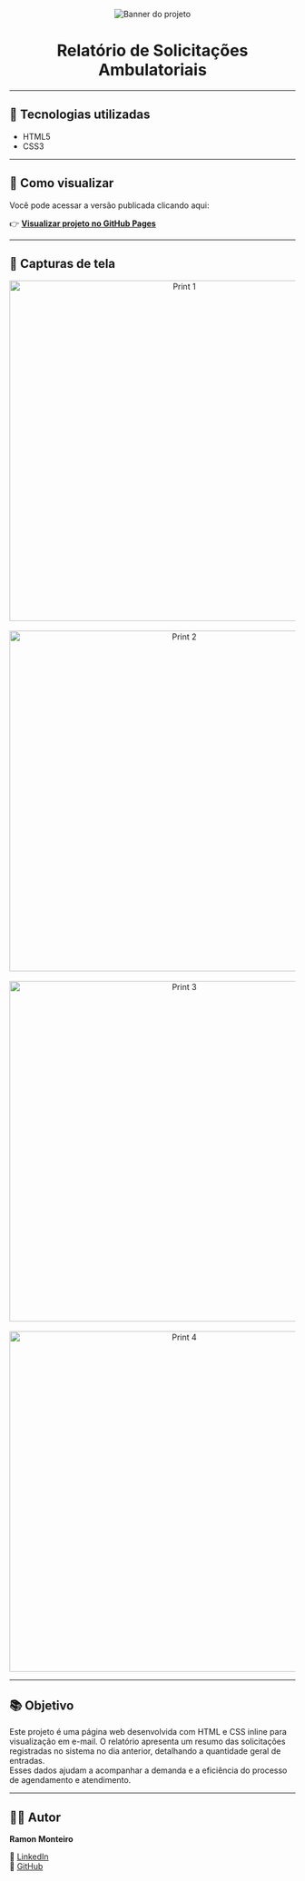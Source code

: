 <p align="center">
  <img src="https://github.com/user-attachments/assets/3dc18ff3-85bd-454a-96ea-aca9b77cb417" alt="Banner do projeto">
</p>

<h1 align="center">Relatório de Solicitações Ambulatoriais</h1>

---

## 🔧 Tecnologias utilizadas

- HTML5  
- CSS3

---

## 🚀 Como visualizar

Você pode acessar a versão publicada clicando aqui:

👉 [**Visualizar projeto no GitHub Pages**](https://monramonteiro.github.io/relatorio-ambulatorial/)

---

## 📸 Capturas de tela

<p align="center">
  <img src="https://github.com/user-attachments/assets/18f06ec2-fd7b-489b-ab1d-9ab8706ecf52" alt="Print 1" width="600">
  <br><br>
  <img src="https://github.com/user-attachments/assets/292a1ca3-cc5a-416c-a7eb-7c76185f7c2e" alt="Print 2" width="600">
  <br><br>
  <img src="https://github.com/user-attachments/assets/22aa5525-8f44-44fa-9f8c-2da70a5c3c6a" alt="Print 3" width="600">
  <br><br>
  <img src="https://github.com/user-attachments/assets/0c454241-b915-4488-a3b4-8e003cdc9904" alt="Print 4" width="600">
</p>

---

## 📚 Objetivo

Este projeto é uma página web desenvolvida com HTML e CSS inline para visualização em e-mail. 
O relatório apresenta um resumo das solicitações registradas no sistema no dia anterior, detalhando a quantidade geral de entradas.  
Esses dados ajudam a acompanhar a demanda e a eficiência do processo de agendamento e atendimento.

---

## 👨‍💻 Autor

**Ramon Monteiro**  

🔗 [LinkedIn](https://www.linkedin.com/in/ramon-monteiro-1777a6334?utm_source=share&utm_campaign=share_via&utm_content=profile&utm_medium=ios_app)  
🐙 [GitHub](https://github.com/Monramonteiro/)
